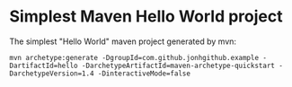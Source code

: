 # Simplest Maven Hello World project

The simplest "Hello World" maven project generated by mvn:

`mvn archetype:generate -DgroupId=com.github.jonhgithub.example -DartifactId=hello -DarchetypeArtifactId=maven-archetype-quickstart -DarchetypeVersion=1.4 -DinteractiveMode=false`
